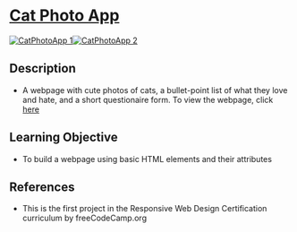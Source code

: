 # [Cat Photo App](https://vincentz-42.github.io/freecodecamp/CatPhotoApp/)

[![CatPhotoApp 1](CatPhoto%20App%201)](#)[![CatPhotoApp 2](CatPhoto%20App%202)](#)

## Description
* A webpage with cute photos of cats, a bullet-point list of what they love and hate, and a short questionaire form. To view the webpage, click <a href="https://vincentz-42.github.io/freecodecamp/CatPhotoApp/" target="_blank">here</a>


## Learning Objective
* To build a webpage using basic HTML elements and their attributes

## References
* This is the first project in the Responsive Web Design Certification curriculum by freeCodeCamp.org
